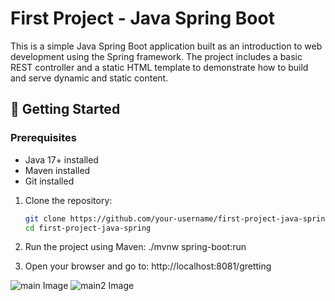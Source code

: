# First Project - Java Spring Boot

This is a simple Java Spring Boot application built as an introduction to web development using the Spring framework. The project includes a basic REST controller and a static HTML template to demonstrate how to build and serve dynamic and static content.


## 🚀 Getting Started

### Prerequisites
- Java 17+ installed
- Maven installed
- Git installed

1. Clone the repository:
   ```bash
   git clone https://github.com/your-username/first-project-java-spring.git
   cd first-project-java-spring

2. Run the project using Maven:
   ./mvnw spring-boot:run

3. Open your browser and go to:
http://localhost:8081/gretting


![main Image](screenshot/main.png)
![main2 Image](screenshot/main2.png)

